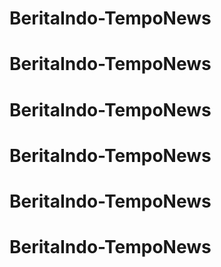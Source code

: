 # BeritaIndo-TempoNews
# BeritaIndo-TempoNews
# BeritaIndo-TempoNews
# BeritaIndo-TempoNews
# BeritaIndo-TempoNews
# BeritaIndo-TempoNews
